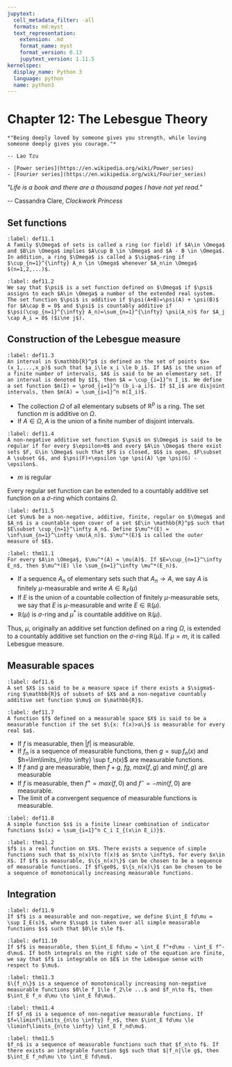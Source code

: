 ```yaml
---
jupytext:
  cell_metadata_filter: -all
  formats: md:myst
  text_representation:
    extension: .md
    format_name: myst
    format_version: 0.13
    jupytext_version: 1.11.5
kernelspec:
  display_name: Python 3
  language: python
  name: python3
---
```


# Chapter 12: The Lebesgue Theory

```{epigraph}
*"Being deeply loved by someone gives you strength, while loving someone deeply gives you courage."*

-- Lao Tzu
```

```{seealso}
- [Power series](https://en.wikipedia.org/wiki/Power_series)
- [Fourier series](https://en.wikipedia.org/wiki/Fourier_series)
```

*"Life is a book and there are a thousand pages I have not yet read."*

-- Cassandra Clare, *Clockwork Princess*


## Set functions

````{prf:definition}
:label: def11.1
A family $\Omega$ of sets is called a ring (or field) if $A\in \Omega$ and $B\in \Omega$ implies $A\cup B \in \Omega$ and $A - B \in \Omega$. In addition, a ring $\Omega$ is called a $\sigma$-ring if $\cup_{n=1}^{\infty} A_n \in \Omega$ whenever $A_n\in \Omega$ $(n=1,2,...)$.
````


````{prf:definition}
:label: def11.2
We say that $\psi$ is a set function defined on $\Omega$ if $\psi$ assigns to each $A\in \Omega$ a number of the extended real system. The set function $\psi$ is additive if $\psi(A+B)=\psi(A) + \psi(B)$ for $A\cap B = 0$ and $\psi$ is countably additive if $\psi(\cup_{n=1}^{\infty} A_n)=\sum_{n=1}^{\infty} \psi(A_n)$ for $A_j \cap A_i = 0$ ($i\ne j$).
````

## Construction of the Lebesgue measure
````{prf:definition}
:label: def11.3
An interval in $\mathbb{R}^p$ is defined as the set of points $x=(x_1,...,x_p)$ such that $a_i\le x_i \le b_i$. If $A$ is the union of a finite number of intervals, $A$ is said to be an elementary set. If an interval is denoted by $I$, then $A = \cup_{i=1}^n I_i$. We define a set function $m(I) = \prod_{i=1}^n (b_i-a_i)$. If $I_i$ are disjoint intervals, then $m(A) = \sum_{i=1}^n m(I_i)$.
````


- The collection $\Omega$ of all elementary subsets of $\mathbb{R}^p$ is a ring. The set function $m$ is additive on $\Omega$.
- If $A\in \Omega$, $A$ is the union of a finite number of disjoint intervals.


````{prf:definition}
:label: def11.4
A non-negative additive set function $\psi$ on $\Omega$ is said to be regular if for every $\epsilon>0$ and every $A\in \Omega$ there exist sets $F, G\in \Omega$ such that $F$ is closed, $G$ is open, $F\subset A \subset G$, and $\psi(F)+\epsilon \ge \psi(A) \ge \psi(G) - \epsilon$.
````


- $m$ is regular


 Every regular set function can be extended to a countably additive set function on a $\sigma$-ring which contains $\Omega$.


````{prf:definition}
:label: def11.5
Let $\mu$ be a non-negative, additive, finite, regular on $\Omega$ and $A_n$ is a countable open cover of a set $E\in \mathbb{R}^p$ such that $E\subset \cup_{n=1}^\infty A_n$. Define $\mu^*(E) = \inf\sum_{n=1}^\infty \mu(A_n)$. $\mu^*(E)$ is called the outer measure of $E$.
````

````{prf:theorem}
:label: thm11.1
For every $A\in \Omega$, $\mu^*(A) = \mu(A)$. If $E=\cup_{n=1}^\infty E_n$, then $\mu^*(E) \le \sum_{n=1}^\infty \mu^*(E_n)$.
````


- If a sequence $A_n$ of elementary sets such that $A_n\to A$, we say $A$ is finitely $\mu$-measurable  and write $A\in \mathbb{R}_F(\mu)$
- If $E$ is the union of a countable collection of finitely $\mu$-measurable sets, we say that $E$ is $\mu$-measurable and write $E\in \mathbb{R}(\mu)$.
- $\mathbb{R}(\mu)$ is $\sigma$-ring and $\mu^*$ is countable additive on $\mathbb{R}(\mu)$.


 Thus, $\mu$, originally an additive set function defined on a ring $\Omega$, is extended to a countably additive set function on the $\sigma$-ring $\mathbb{R}(\mu)$. If $\mu = m$, it is called Lebesgue measure.

## Measurable spaces
````{prf:definition}
:label: def11.6
A set $X$ is said to be a measure space if there exists a $\sigma$-ring $\mathbb{R}$ of subsets of $X$ and a non-negative countably additive set function $\mu$ on $\mathbb{R}$.
````

````{prf:definition}
:label: def11.7
A function $f$ defined on a measurable space $X$ is said to be a measurable function if the set $\{x: f(x)>a\}$ is measurable for every real $a$.
````


- If $f$ is measurable, then $|f|$ is measurable.
- If $f_n$ is a sequence of measurable functions, then $g = \sup f_n(x)$ and $h=\lim\limits_{n\to \infty} \sup f_n(x)$ are measurable functions.
- If $f$ and $g$ are measurable, then $f+g$, $fg$, $max(f,g)$ and $min(f,g)$ are measurable
- If $f$ is measurable, then $f^+=max(f,0)$ and $f^-= -min(f,0)$ are measurable.
- The limit of a convergent sequence of measurable functions is measurable.


````{prf:definition}
:label: def11.8
A simple function $s$ is a finite linear combination of indicator functions $s(x) = \sum_{i=1}^n C_i I_{(x\in E_i)}$.
````

````{prf:theorem}
:label: thm11.2
$f$ is a real function on $X$. There exists a sequence of simple functions such that $s_n(x)\to f(x)$ as $n\to \infty$, for every $x\in X$. If $f$ is measurable, $\{s_n(x)\}$ can be chosen to be a sequence of measurable functions. If $f\ge0$, $\{s_n(x)\}$ can be chosen to be a sequence of monotonically increasing measurable functions.
````

## Integration

````{prf:definition}
:label: def11.9
If $f$ is a measurable and non-negative, we define $\int_E fd\mu = \sup I_E(s)$, where $\sup$ is taken over all simple measurable functions $s$ such that $0\le s\le f$.
````

````{prf:definition}
:label: def11.10
If $f$ is measurable, then $\int_E fd\mu = \int_E f^+d\mu - \int_E f^-d\mu$. If both integrals on the right side of the equation are finite, we say that $f$ is integrable on $E$ in the Lebesgue sense with respect to $\mu$. 
````

````{prf:theorem} Lebesgue monotone convergence theorme
:label: thm11.3
$\{f_n\}$ is a sequence of monotonically increasing non-negative measurable functions $0\le f_1\le f_2\le ...$ and $f_n\to f$, then $\int_E f_n d\mu \to \int_E fd\mu$.
````

````{prf:theorem} Fatou's theorem
:label: thm11.4
If $f_n$ is a sequence of non-negative measurable functions. If $f=\liminf\limits_{n\to \infty} f_n$, then $\int_E fd\mu \le \liminf\limits_{n\to \infty} \int_E f_nd\mu$.
````

````{prf:theorem} Lebesgue dominated convergence theorem
:label: thm11.5
$f_n$ is a sequence of measurable functions such that $f_n\to f$. If there exists an integrable function $g$ such that $|f_n|\le g$, then $\int_E f_nd\mu \to \int_E fd\mu$.
````

